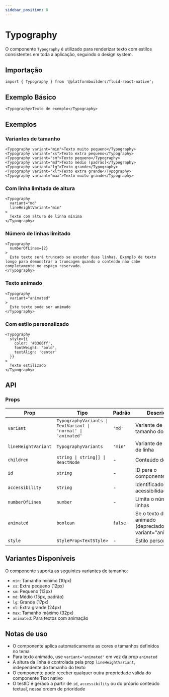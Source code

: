 ```yaml
---
sidebar_position: 8
---
```


# Typography

O componente `Typography` é utilizado para renderizar texto com estilos consistentes em toda a aplicação, seguindo o design system.

## Importação

```tsx
import { Typography } from '@platformbuilders/fluid-react-native';
```

## Exemplo Básico

```tsx
<Typography>Texto de exemplo</Typography>
```

## Exemplos

### Variantes de tamanho

```tsx
<Typography variant="min">Texto muito pequeno</Typography>
<Typography variant="xs">Texto extra pequeno</Typography>
<Typography variant="sm">Texto pequeno</Typography>
<Typography variant="md">Texto médio (padrão)</Typography>
<Typography variant="lg">Texto grande</Typography>
<Typography variant="xl">Texto extra grande</Typography>
<Typography variant="max">Texto muito grande</Typography>
```

### Com linha limitada de altura

```tsx
<Typography
  variant="md"
  lineHeightVariant="min"
>
  Texto com altura de linha mínima
</Typography>
```

### Número de linhas limitado

```tsx
<Typography
  numberOfLines={2}
>
  Este texto será truncado se exceder duas linhas. Exemplo de texto longo para demonstrar a truncagem quando o conteúdo não cabe completamente no espaço reservado.
</Typography>
```

### Texto animado

```tsx
<Typography
  variant="animated"
>
  Este texto pode ser animado
</Typography>
```

### Com estilo personalizado

```tsx
<Typography
  style={{ 
    color: '#3366ff',
    fontWeight: 'bold',
    textAlign: 'center'
  }}
>
  Texto estilizado
</Typography>
```

## API

### Props

| Prop | Tipo | Padrão | Descrição |
|------|------|--------|-----------|
| `variant` | `TypographyVariants \| TextVariant \| 'normal' \| 'animated'` | `'md'` | Variante de tamanho do texto |
| `lineHeightVariant` | `TypographyVariants` | `'min'` | Variante de altura de linha |
| `children` | `string \| string[] \| ReactNode` | - | Conteúdo do texto |
| `id` | `string` | - | ID para o componente |
| `accessibility` | `string` | - | Identificador de acessibilidade |
| `numberOfLines` | `number` | - | Limita o número de linhas |
| `animated` | `boolean` | `false` | Se o texto deve ser animado (depreciado, use variant="animated") |
| `style` | `StyleProp<TextStyle>` | - | Estilo personalizado |

## Variantes Disponíveis

O componente suporta as seguintes variantes de tamanho:
- `min`: Tamanho mínimo (10px)
- `xs`: Extra pequeno (12px)
- `sm`: Pequeno (13px)
- `md`: Médio (15px, padrão)
- `lg`: Grande (17px)
- `xl`: Extra grande (24px)
- `max`: Tamanho máximo (32px)
- `animated`: Para textos com animação

## Notas de uso

- O componente aplica automaticamente as cores e tamanhos definidos no tema
- Para texto animado, use `variant="animated"` em vez da prop `animated`
- A altura da linha é controlada pela prop `lineHeightVariant`, independente do tamanho do texto
- O componente pode receber qualquer outra propriedade válida do componente Text nativo
- O testID é gerado a partir de `id`, `accessibility` ou do próprio conteúdo textual, nessa ordem de prioridade 